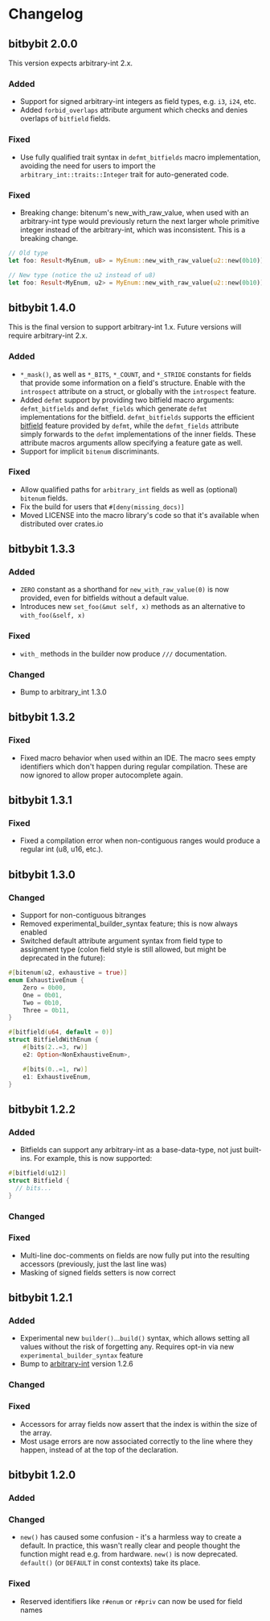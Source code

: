 # Changelog

## bitbybit 2.0.0

This version expects arbitrary-int 2.x.

### Added

- Support for signed arbitrary-int integers as field types, e.g. `i3`, `i24`, etc.
- Added `forbid_overlaps` attribute argument which checks and denies overlaps of `bitfield` fields.

### Fixed

- Use fully qualified trait syntax in `defmt_bitfields` macro implementation, avoiding the need
  for users to import the `arbitrary_int::traits::Integer` trait for auto-generated code.

### Fixed

- Breaking change: bitenum's new_with_raw_value, when used with an arbitrary-int type would previously
  return the next larger whole primitive integer instead of the arbitrary-int, which was
  inconsistent. This is a breaking change.

```rs
// Old type
let foo: Result<MyEnum, u8> = MyEnum::new_with_raw_value(u2::new(0b10));

// New type (notice the u2 instead of u8)
let foo: Result<MyEnum, u2> = MyEnum::new_with_raw_value(u2::new(0b10));
```

## bitbybit 1.4.0

This is the final version to support arbitrary-int 1.x. Future versions will require arbitrary-int 2.x.

### Added

- `*_mask()`, as well as `*_BITS`, `*_COUNT`, and `*_STRIDE` constants for fields that provide some information on a
  field's structure. Enable with the `introspect` attribute on a struct, or globally with the `introspect` feature.
- Added `defmt` support by providing two bitfield macro arguments: `defmt_bitfields` and
  `defmt_fields` which generate `defmt` implementations for the bitfield.
  `defmt_bitfields` supports the efficient [bitfield](https://defmt.ferrous-systems.com/bitfields)
  feature provided by `defmt`, while the `defmt_fields` attribute simply forwards to the `defmt`
  implementations of the inner fields. These attribute macros arguments allow specifying a feature
  gate as well.
- Support for implicit `bitenum` discriminants.

### Fixed

- Allow qualified paths for `arbitrary_int` fields as well as (optional) `bitenum` fields.
- Fix the build for users that `#[deny(missing_docs)]`
- Moved LICENSE into the macro library's code so that it's available when distributed over crates.io

## bitbybit 1.3.3

### Added

- `ZERO` constant as a shorthand for `new_with_raw_value(0)` is now provided, even for bitfields without a default
  value.
- Introduces new `set_foo(&mut self, x)` methods as an alternative to `with_foo(&self, x)`

### Fixed

- `with_` methods in the builder now produce `///` documentation.

### Changed

- Bump to arbitrary_int 1.3.0

## bitbybit 1.3.2

### Fixed

- Fixed macro behavior when used within an IDE. The macro sees empty identifiers which don't happen
  during regular compilation. These are now ignored to allow proper autocomplete again.

## bitbybit 1.3.1

### Fixed

- Fixed a compilation error when non-contiguous ranges would produce a regular int (u8, u16, etc.).

## bitbybit 1.3.0

### Changed

- Support for non-contiguous bitranges
- Removed experimental_builder_syntax feature; this is now always enabled
- Switched default attribute argument syntax from field type to assignment type (colon field style
  is still allowed, but might be deprecated in the future):

```rs
#[bitenum(u2, exhaustive = true)]
enum ExhaustiveEnum {
    Zero = 0b00,
    One = 0b01,
    Two = 0b10,
    Three = 0b11,
}

#[bitfield(u64, default = 0)]
struct BitfieldWithEnum {
    #[bits(2..=3, rw)]
    e2: Option<NonExhaustiveEnum>,

    #[bits(0..=1, rw)]
    e1: ExhaustiveEnum,
}
```

## bitbybit 1.2.2

### Added

- Bitfields can support any arbitrary-int as a base-data-type, not just built-ins. For example, this
  is now supported:

```rs
#[bitfield(u12)]
struct Bitfield {
  // bits...
}
```

### Changed

### Fixed

- Multi-line doc-comments on fields are now fully put into the resulting accessors (previously, just
  the last line was)
- Masking of signed fields setters is now correct

## bitbybit 1.2.1

### Added

- Experimental new `builder()`...`build()` syntax, which allows setting all values without the risk
  of forgetting any. Requires opt-in via new `experimental_builder_syntax` feature
- Bump to [arbitrary-int](https://crates.io/crates/arbitrary-int) version 1.2.6

### Changed

### Fixed

- Accessors for array fields now assert that the index is within the size of the array.
- Most usage errors are now associated correctly to the line where they happen, instead of at the
  top of the declaration.

## bitbybit 1.2.0

### Added

### Changed

- `new()` has caused some confusion - it's a harmless way to create a default. In practice, this
  wasn't really clear and people thought the function might read e.g. from hardware. `new()` is now
  deprecated. `default()` (or `DEFAULT` in const contexts) take its place.

### Fixed

- Reserved identifiers like `r#enum` or `r#priv` can now be used for field names
